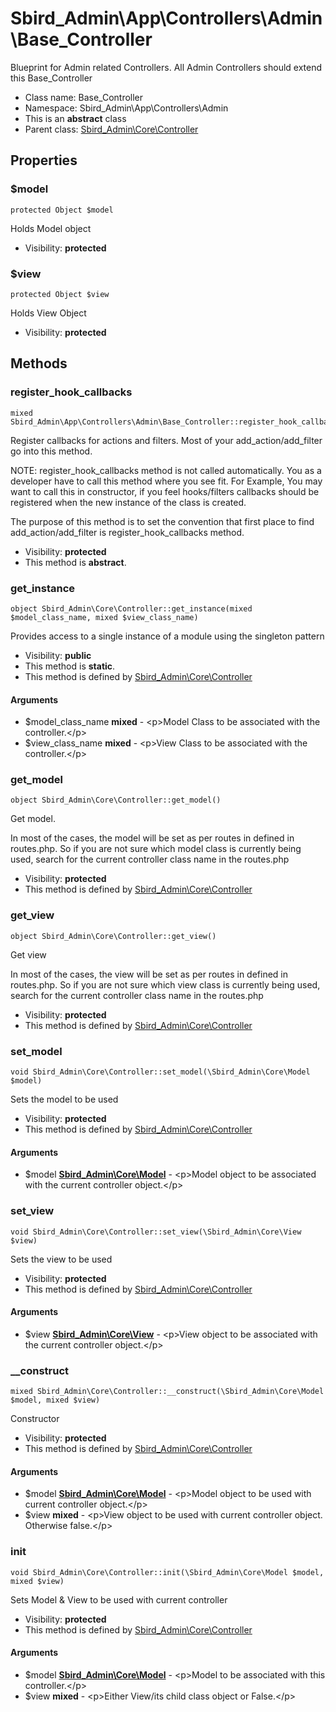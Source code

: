 Sbird_Admin\App\Controllers\Admin\Base_Controller
===============

Blueprint for Admin related Controllers. All Admin Controllers should extend this Base_Controller




* Class name: Base_Controller
* Namespace: Sbird_Admin\App\Controllers\Admin
* This is an **abstract** class
* Parent class: [Sbird_Admin\Core\Controller](Sbird_Admin-Core-Controller.md)





Properties
----------


### $model

    protected Object $model

Holds Model object



* Visibility: **protected**


### $view

    protected Object $view

Holds View Object



* Visibility: **protected**


Methods
-------


### register_hook_callbacks

    mixed Sbird_Admin\App\Controllers\Admin\Base_Controller::register_hook_callbacks()

Register callbacks for actions and filters. Most of your add_action/add_filter
go into this method.

NOTE: register_hook_callbacks method is not called automatically. You
as a developer have to call this method where you see fit. For Example,
You may want to call this in constructor, if you feel hooks/filters
callbacks should be registered when the new instance of the class
is created.

The purpose of this method is to set the convention that first place to
find add_action/add_filter is register_hook_callbacks method.

* Visibility: **protected**
* This method is **abstract**.




### get_instance

    object Sbird_Admin\Core\Controller::get_instance(mixed $model_class_name, mixed $view_class_name)

Provides access to a single instance of a module using the singleton pattern



* Visibility: **public**
* This method is **static**.
* This method is defined by [Sbird_Admin\Core\Controller](Sbird_Admin-Core-Controller.md)


#### Arguments
* $model_class_name **mixed** - &lt;p&gt;Model Class to be associated with the controller.&lt;/p&gt;
* $view_class_name **mixed** - &lt;p&gt;View Class to be associated with the controller.&lt;/p&gt;



### get_model

    object Sbird_Admin\Core\Controller::get_model()

Get model.

In most of the cases, the model will be set as per routes in defined in routes.php.
So if you are not sure which model class is currently being used, search for the
current controller class name in the routes.php

* Visibility: **protected**
* This method is defined by [Sbird_Admin\Core\Controller](Sbird_Admin-Core-Controller.md)




### get_view

    object Sbird_Admin\Core\Controller::get_view()

Get view

In most of the cases, the view will be set as per routes in defined in routes.php.
So if you are not sure which view class is currently being used, search for the
current controller class name in the routes.php

* Visibility: **protected**
* This method is defined by [Sbird_Admin\Core\Controller](Sbird_Admin-Core-Controller.md)




### set_model

    void Sbird_Admin\Core\Controller::set_model(\Sbird_Admin\Core\Model $model)

Sets the model to be used



* Visibility: **protected**
* This method is defined by [Sbird_Admin\Core\Controller](Sbird_Admin-Core-Controller.md)


#### Arguments
* $model **[Sbird_Admin\Core\Model](Sbird_Admin-Core-Model.md)** - &lt;p&gt;Model object to be associated with the current controller object.&lt;/p&gt;



### set_view

    void Sbird_Admin\Core\Controller::set_view(\Sbird_Admin\Core\View $view)

Sets the view to be used



* Visibility: **protected**
* This method is defined by [Sbird_Admin\Core\Controller](Sbird_Admin-Core-Controller.md)


#### Arguments
* $view **[Sbird_Admin\Core\View](Sbird_Admin-Core-View.md)** - &lt;p&gt;View object to be associated with the current controller object.&lt;/p&gt;



### __construct

    mixed Sbird_Admin\Core\Controller::__construct(\Sbird_Admin\Core\Model $model, mixed $view)

Constructor



* Visibility: **protected**
* This method is defined by [Sbird_Admin\Core\Controller](Sbird_Admin-Core-Controller.md)


#### Arguments
* $model **[Sbird_Admin\Core\Model](Sbird_Admin-Core-Model.md)** - &lt;p&gt;Model object to be used with current controller object.&lt;/p&gt;
* $view **mixed** - &lt;p&gt;View object to be used with current controller object. Otherwise false.&lt;/p&gt;



### init

    void Sbird_Admin\Core\Controller::init(\Sbird_Admin\Core\Model $model, mixed $view)

Sets Model & View to be used with current controller



* Visibility: **protected**
* This method is defined by [Sbird_Admin\Core\Controller](Sbird_Admin-Core-Controller.md)


#### Arguments
* $model **[Sbird_Admin\Core\Model](Sbird_Admin-Core-Model.md)** - &lt;p&gt;Model to be associated with this controller.&lt;/p&gt;
* $view **mixed** - &lt;p&gt;Either View/its child class object or False.&lt;/p&gt;


